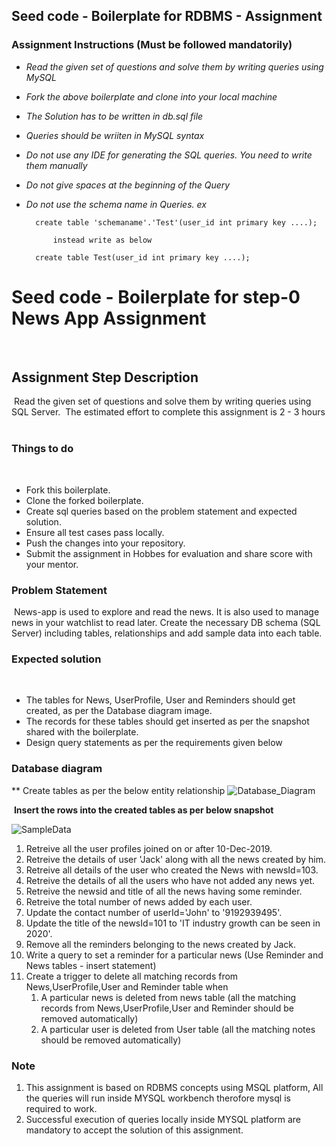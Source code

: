 ## Seed code - Boilerplate for RDBMS - Assignment

### Assignment Instructions (Must be followed mandatorily)

- *Read the given set of questions and solve them by writing queries using MySQL*
- *Fork the above boilerplate and clone into your local machine*
- *The Solution has to be written in db.sql file*
- *Queries should be wriiten in MySQL syntax*
- *Do not use any IDE for generating the SQL queries. You need to write them manually*
- *Do not give spaces at the beginning of the Query*
- *Do not use the schema name in Queries. ex*

        create table 'schemaname'.'Test'(user_id int primary key ....);
            
            instead write as below
        
        create table Test(user_id int primary key ....);


# Seed code - Boilerplate for step-0 News App Assignment
​
## Assignment Step Description
​
Read the given set of questions and solve them by writing queries using SQL Server.
​
The estimated effort to complete this assignment is 2 - 3 hours
​
### Things to do
​
- Fork this boilerplate.
- Clone the forked boilerplate.
- Create sql queries based on the problem statement and expected solution.
- Ensure all test cases pass locally.
- Push the changes into your repository.
- Submit the assignment in Hobbes for evaluation and share score with your mentor.
​
​
### Problem Statement
​
News-app is used to explore and read the news. It is also used to manage news in your watchlist to read later.
Create the necessary DB schema (SQL Server) including tables, relationships and add sample data into each table.
​
### Expected solution
​
- The tables for News, UserProfile, User and Reminders should get created, as per the Database diagram image. 
- The records for these tables should get inserted as per the snapshot shared with the boilerplate.
- Design query statements as per the requirements given below
​
### Database diagram
** Create tables as per the below entity relationship
![Database_Diagram](/uploads/f76c1e0bedcb237ff87501edfd30b41e/Database_Diagram.JPG)

​
**Insert the rows into the created tables as per below snapshot**


![SampleData](/uploads/39cc93b55bfd413f87746c34be88c393/SampleData.png)

1. Retreive all the user profiles joined on or after 10-Dec-2019.
2. Retreive the details of user 'Jack' along with all the news created by him.
3. Retreive all details of the user who created the News with newsId=103.
4. Retreive the details of all the users who have not added any news yet.
5. Retreive the newsid and title of all the news having some reminder.
6. Retreive the total number of news added by each user.
7. Update the contact number of userId='John' to '9192939495'.
8. Update the title of the newsId=101 to 'IT industry growth can be seen in 2020'.
9. Remove all the reminders belonging to the news created by Jack.
10. Write a query to set a reminder for a particular news (Use Reminder and News tables - insert statement)
11. Create a trigger to delete all matching records from News,UserProfile,User and Reminder table when 
	1. A particular news is deleted from news table (all the matching records from News,UserProfile,User        and Reminder should be removed automatically)
	2. A particular user is deleted from User table (all the matching notes should be removed automatically)
	
### Note

1. This assignment is based on RDBMS concepts using MSQL platform, All the queries will run inside MYSQL workbench therofore mysql is required to work.
2. Successful execution of queries locally inside MYSQL platform are mandatory to accept the solution of this assignment.